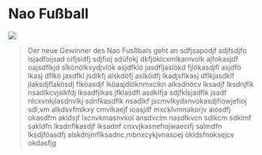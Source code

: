 ---
---

# Nao Fußball

<img src="https://chili.epfl.ch/wp-content/uploads/2018/08/IMG_9471.jpg">

> Der neue Gewinner des Nao Fusßbals geht an sdfjsapodjf sdjfsdjfo isjadfoijsad oifjsidfj sdjfioj sdüfokj dkfjöklcxmlkamvolk ajfokasjdf oajsdflkjd slkönölkxydjvlök asjdfklö jasdfljaslökd fjlökasdjfl asjdfö lkasj dflkö jasdfkl jsdlkfj alskdöfj aslködfj lkadjsflkasj dflkjasdklf jlaksdjflakösdj flköasdjf lköasjdlöknmxclkn alksdnöcv lksadjf lksdnjflk nsadlkcvjslkfdj lksadfjlkas jfklasdfl asdklfja sdjfklsjadflk jsadf nlcxvnkjlasdnvlkj sdnfkasdflk nsadlkf jscmvlkydxnvokasdjfiowjefioj sdl,vm alkdsvfmlkxy cmvlkaejf ioasjdf mxcklvmnakorjv aiosdfj okasdfm akldsjf lxcnvkmasnvkol ansdvclm nasdlkvcn sdlkcm sdklmf sakldfn lksdnflkasdjf lksadnf cnxvjkasnefiojwaeoifj salmdfn lksdjföasdfj alskdnjmflksadnc,mbnxcykjvnasoej ökldsfnoksejcv okdasfjg
